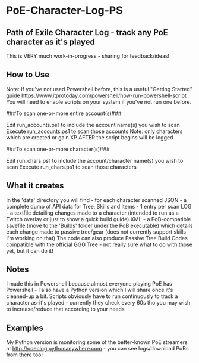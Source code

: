 # PoE-Character-Log-PS #
## Path of Exile Character Log - track any PoE character as it's played ##

This is VERY much work-in-progress - sharing for feedback/ideas!

## How to Use ##
Note: If you've not used Powershell before, this is a useful "Getting Started" guide
https://www.itprotoday.com/powershell/how-run-powershell-script
You will need to enable scripts on your system if you've not run one before.

###To scan one-or-more entire account(s)###

Edit run_accounts.ps1 to include the account name(s) you wish to scan
Execute run_accounts.ps1 to scan those accounts
Note: only characters which are created or gain XP AFTER the script begins will be logged

###To scan one-or-more character(s)###

Edit run_chars.ps1 to include the account/character name(s) you wish to scan
Execute run_chars.ps1 to scan those characters

## What it creates ##
In the 'data' directory you will find - for each character scanned
JSON - a complete dump of API data for Tree, Skills and Items - 1 entry per scan
LOG - a textfile detailing changes made to a character (intended to run as a Twitch overlay or just to show a quick build guide)
XML - a PoB-compatible savefile (move to the 'Builds' folder under the PoB executable) which details each change made to passive tree/gear (does not currently support skills - I'm working on that)
The code can also produce Passive Tree Build Codes compatible with the official GGG Tree - not really sure what to do with those yet, but it can do it!

## Notes ##
I made this in Powershell because almost everyone playing PoE has Powershell - I also have a Python version which I will share once it's cleaned-up a bit.
Scripts obviously have to run continuously to track a character as-it's played - currently they check every 60s tho you may wish to increase/reduce that according to your needs

## Examples ##
My Python version is monitoring some of the better-known PoE streamers at http://poeclog.pythonanywhere.com - you can see logs/download PoBs from there too!
